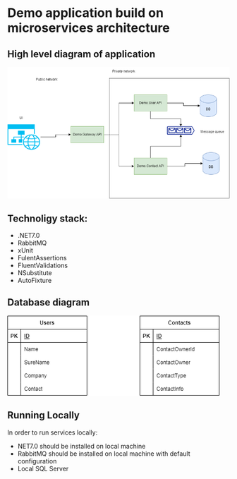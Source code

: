 # Demo application build on microservices architecture

## High level diagram of application

![component-diagram.png](./docs/component-diagram.png)

## Technoligy stack:
 - .NET7.0
 - RabbitMQ
 - xUnit
 - FulentAssertions
 - FluentValidations
 - NSubstitute
 - AutoFixture

 ## Database diagram
 ![component-diagram-database.png](./docs/component-diagram-database.png)

 ## Running Locally

 In order to run services locally:
 - NET7.0 should be installed on local machine
 - RabbitMQ should be installed on local machine with default configuration
 - Local SQL Server